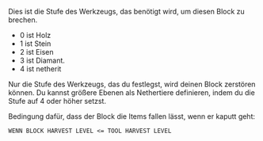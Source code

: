 Dies ist die Stufe des Werkzeugs, das benötigt wird, um diesen Block zu brechen.

* 0 ist Holz
* 1 ist Stein
* 2 ist Eisen
* 3 ist Diamant.
* 4 ist netherit

Nur die Stufe des Werkzeugs, das du festlegst, wird deinen Block zerstören können. Du kannst größere Ebenen als Nethertiere definieren, indem du die Stufe auf 4 oder höher setzst.

Bedingung dafür, dass der Block die Items fallen lässt, wenn er kaputt geht:

`WENN BLOCK HARVEST LEVEL <= TOOL HARVEST LEVEL`
